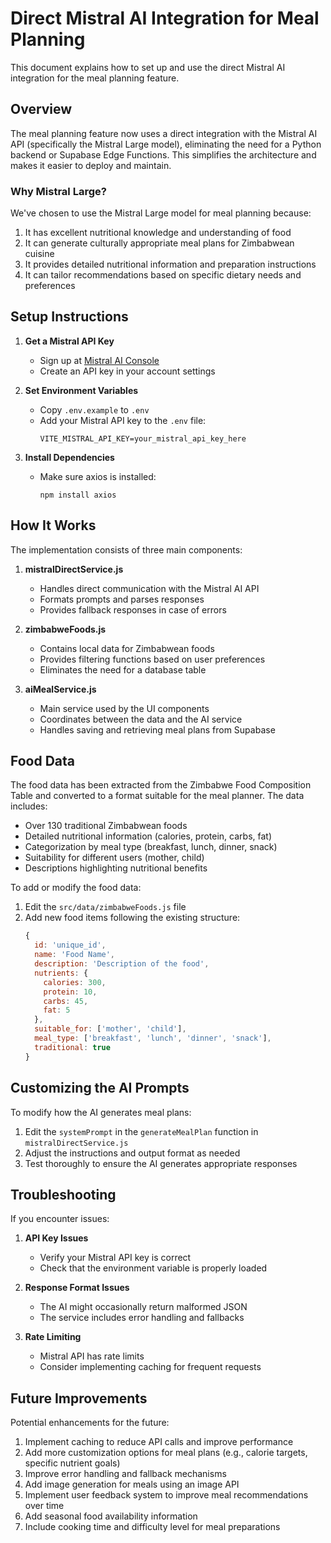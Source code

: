 # Direct Mistral AI Integration for Meal Planning

This document explains how to set up and use the direct Mistral AI integration for the meal planning feature.

## Overview

The meal planning feature now uses a direct integration with the Mistral AI API (specifically the Mistral Large model), eliminating the need for a Python backend or Supabase Edge Functions. This simplifies the architecture and makes it easier to deploy and maintain.

### Why Mistral Large?

We've chosen to use the Mistral Large model for meal planning because:

1. It has excellent nutritional knowledge and understanding of food
2. It can generate culturally appropriate meal plans for Zimbabwean cuisine
3. It provides detailed nutritional information and preparation instructions
4. It can tailor recommendations based on specific dietary needs and preferences

## Setup Instructions

1. **Get a Mistral API Key**
   - Sign up at [Mistral AI Console](https://console.mistral.ai/)
   - Create an API key in your account settings

2. **Set Environment Variables**
   - Copy `.env.example` to `.env`
   - Add your Mistral API key to the `.env` file:
     ```
     VITE_MISTRAL_API_KEY=your_mistral_api_key_here
     ```

3. **Install Dependencies**
   - Make sure axios is installed:
     ```
     npm install axios
     ```

## How It Works

The implementation consists of three main components:

1. **mistralDirectService.js**
   - Handles direct communication with the Mistral AI API
   - Formats prompts and parses responses
   - Provides fallback responses in case of errors

2. **zimbabweFoods.js**
   - Contains local data for Zimbabwean foods
   - Provides filtering functions based on user preferences
   - Eliminates the need for a database table

3. **aiMealService.js**
   - Main service used by the UI components
   - Coordinates between the data and the AI service
   - Handles saving and retrieving meal plans from Supabase

## Food Data

The food data has been extracted from the Zimbabwe Food Composition Table and converted to a format suitable for the meal planner. The data includes:

- Over 130 traditional Zimbabwean foods
- Detailed nutritional information (calories, protein, carbs, fat)
- Categorization by meal type (breakfast, lunch, dinner, snack)
- Suitability for different users (mother, child)
- Descriptions highlighting nutritional benefits

To add or modify the food data:

1. Edit the `src/data/zimbabweFoods.js` file
2. Add new food items following the existing structure:
   ```javascript
   {
     id: 'unique_id',
     name: 'Food Name',
     description: 'Description of the food',
     nutrients: {
       calories: 300,
       protein: 10,
       carbs: 45,
       fat: 5
     },
     suitable_for: ['mother', 'child'],
     meal_type: ['breakfast', 'lunch', 'dinner', 'snack'],
     traditional: true
   }
   ```

## Customizing the AI Prompts

To modify how the AI generates meal plans:

1. Edit the `systemPrompt` in the `generateMealPlan` function in `mistralDirectService.js`
2. Adjust the instructions and output format as needed
3. Test thoroughly to ensure the AI generates appropriate responses

## Troubleshooting

If you encounter issues:

1. **API Key Issues**
   - Verify your Mistral API key is correct
   - Check that the environment variable is properly loaded

2. **Response Format Issues**
   - The AI might occasionally return malformed JSON
   - The service includes error handling and fallbacks

3. **Rate Limiting**
   - Mistral API has rate limits
   - Consider implementing caching for frequent requests

## Future Improvements

Potential enhancements for the future:

1. Implement caching to reduce API calls and improve performance
2. Add more customization options for meal plans (e.g., calorie targets, specific nutrient goals)
3. Improve error handling and fallback mechanisms
4. Add image generation for meals using an image API
5. Implement user feedback system to improve meal recommendations over time
6. Add seasonal food availability information
7. Include cooking time and difficulty level for meal preparations
